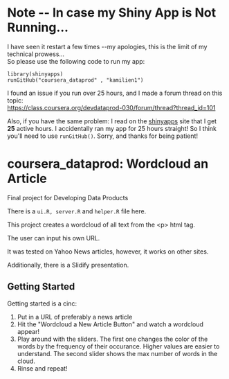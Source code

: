 # Note -- In case my Shiny App is Not Running...

I have seen it restart a few times --my apologies, this is the limit of my technical prowess...  
So please use the following code to run my app:

`library(shinyapps)`  
`runGitHub("coursera_dataprod" , "kamilien1")`


I found an issue if you run over 25 hours, and I made a forum thread on this topic:  
https://class.coursera.org/devdataprod-030/forum/thread?thread_id=101

Also, if you have the same problem: I read on the [shinyapps](https://www.rstudio.com/products/shinyapps/) site 
that I get **25** active hours. I accidentally ran my app for 25 hours straight! So I think you'll 
need to use `runGitHub()`. Sorry, and thanks for being patient! 


# coursera_dataprod: Wordcloud an Article
Final project for Developing Data Products


There is a `ui.R, server.R` and `helper.R` file here.

This project creates a wordcloud of all text from the \<p> html tag.

The user can input his own URL. 

It was tested on Yahoo News articles, however, it works on other sites.

Additionally, there is a Slidify presentation. 

## Getting Started

Getting started is a cinc:  
1. Put in a URL of preferably a news article  
2. Hit the "Wordcloud a New Article Button" and watch a wordcloud appear!  
3. Play around with the sliders. The first one changes the color of the words
by the frequency of their occurance. Higher values are easier to understand.
The second slider shows the max number of words in the cloud.  
4. Rinse and repeat! 